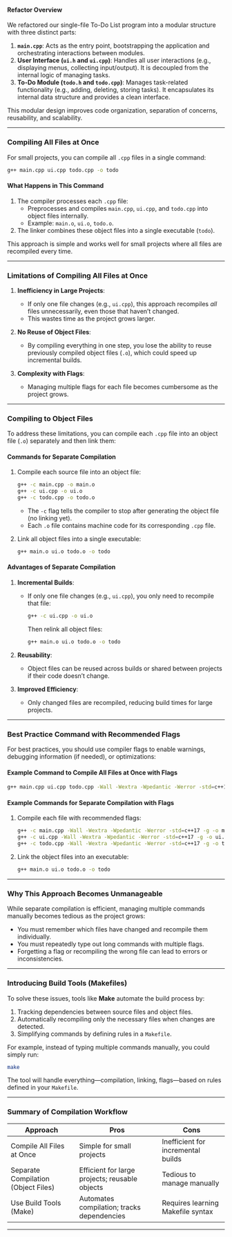 #### **Refactor Overview**
We refactored our single-file To-Do List program into a modular structure with three distinct parts:
1. **`main.cpp`**: Acts as the entry point, bootstrapping the application and orchestrating interactions between modules.
2. **User Interface (`ui.h` and `ui.cpp`)**: Handles all user interactions (e.g., displaying menus, collecting input/output). It is decoupled from the internal logic of managing tasks.
3. **To-Do Module (`todo.h` and `todo.cpp`)**: Manages task-related functionality (e.g., adding, deleting, storing tasks). It encapsulates its internal data structure and provides a clean interface.

This modular design improves code organization, separation of concerns, reusability, and scalability.

---

### **Compiling All Files at Once**
For small projects, you can compile all `.cpp` files in a single command:

```bash
g++ main.cpp ui.cpp todo.cpp -o todo
```

#### **What Happens in This Command**
1. The compiler processes each `.cpp` file:
   - Preprocesses and compiles `main.cpp`, `ui.cpp`, and `todo.cpp` into object files internally.
   - Example: `main.o`, `ui.o`, `todo.o`.
2. The linker combines these object files into a single executable (`todo`).

This approach is simple and works well for small projects where all files are recompiled every time.

---

### **Limitations of Compiling All Files at Once**
1. **Inefficiency in Large Projects**:
   - If only one file changes (e.g., `ui.cpp`), this approach recompiles *all* files unnecessarily, even those that haven’t changed.
   - This wastes time as the project grows larger.

2. **No Reuse of Object Files**:
   - By compiling everything in one step, you lose the ability to reuse previously compiled object files (`.o`), which could speed up incremental builds.

3. **Complexity with Flags**:
   - Managing multiple flags for each file becomes cumbersome as the project grows.

---

### **Compiling to Object Files**
To address these limitations, you can compile each `.cpp` file into an object file (`.o`) separately and then link them:

#### **Commands for Separate Compilation**
1. Compile each source file into an object file:
   ```bash
   g++ -c main.cpp -o main.o
   g++ -c ui.cpp -o ui.o
   g++ -c todo.cpp -o todo.o
   ```
   - The `-c` flag tells the compiler to stop after generating the object file (no linking yet).
   - Each `.o` file contains machine code for its corresponding `.cpp` file.

2. Link all object files into a single executable:
   ```bash
   g++ main.o ui.o todo.o -o todo
   ```

#### **Advantages of Separate Compilation**
1. **Incremental Builds**:
   - If only one file changes (e.g., `ui.cpp`), you only need to recompile that file:
     ```bash
     g++ -c ui.cpp -o ui.o
     ```
     Then relink all object files:
     ```bash
     g++ main.o ui.o todo.o -o todo
     ```

2. **Reusability**:
   - Object files can be reused across builds or shared between projects if their code doesn’t change.

3. **Improved Efficiency**:
   - Only changed files are recompiled, reducing build times for large projects.

---

### **Best Practice Command with Recommended Flags**
For best practices, you should use compiler flags to enable warnings, debugging information (if needed), or optimizations:

#### Example Command to Compile All Files at Once with Flags
```bash
g++ main.cpp ui.cpp todo.cpp -Wall -Wextra -Wpedantic -Werror -std=c++17 -g -o todo
```

#### Example Commands for Separate Compilation with Flags
1. Compile each file with recommended flags:
   ```bash
   g++ -c main.cpp -Wall -Wextra -Wpedantic -Werror -std=c++17 -g -o main.o
   g++ -c ui.cpp -Wall -Wextra -Wpedantic -Werror -std=c++17 -g -o ui.o
   g++ -c todo.cpp -Wall -Wextra -Wpedantic -Werror -std=c++17 -g -o todo.o
   ```
2. Link the object files into an executable:
   ```bash
   g++ main.o ui.o todo.o -o todo
   ```

---

### **Why This Approach Becomes Unmanageable**
While separate compilation is efficient, managing multiple commands manually becomes tedious as the project grows:
- You must remember which files have changed and recompile them individually.
- You must repeatedly type out long commands with multiple flags.
- Forgetting a flag or recompiling the wrong file can lead to errors or inconsistencies.

---

### **Introducing Build Tools (Makefiles)**
To solve these issues, tools like **Make** automate the build process by:
1. Tracking dependencies between source files and object files.
2. Automatically recompiling only the necessary files when changes are detected.
3. Simplifying commands by defining rules in a `Makefile`.

For example, instead of typing multiple commands manually, you could simply run:
```bash
make
```
The tool will handle everything—compilation, linking, flags—based on rules defined in your `Makefile`.

---

### Summary of Compilation Workflow

| Approach                          | Pros                                         | Cons                                      |
|-----------------------------------|---------------------------------------------|------------------------------------------|
| Compile All Files at Once         | Simple for small projects                   | Inefficient for incremental builds       |
| Separate Compilation (Object Files) | Efficient for large projects; reusable objects | Tedious to manage manually               |
| Use Build Tools (Make)            | Automates compilation; tracks dependencies  | Requires learning Makefile syntax        |

---

